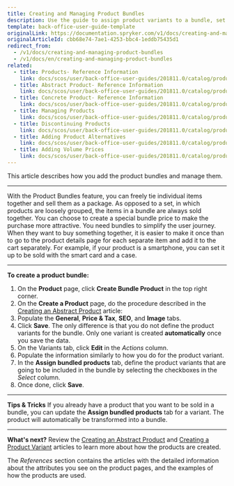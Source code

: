 ```yaml
---
title: Creating and Managing Product Bundles
description: Use the guide to assign product variants to a bundle, set its price, add SEO data and images in the Back Office.
template: back-office-user-guide-template
originalLink: https://documentation.spryker.com/v1/docs/creating-and-managing-product-bundles
originalArticleId: cbb68e74-7ae1-4253-bbc4-1eddb75435d1
redirect_from:
  - /v1/docs/creating-and-managing-product-bundles
  - /v1/docs/en/creating-and-managing-product-bundles
related:
  - title: Products- Reference Information
    link: docs/scos/user/back-office-user-guides/201811.0/catalog/products/references/products-reference-information.html
  - title: Abstract Product- Reference Information
    link: docs/scos/user/back-office-user-guides/201811.0/catalog/products/references/abstract-product-reference-information.html
  - title: Concrete Product- Reference Information
    link: docs/scos/user/back-office-user-guides/201811.0/catalog/products/references/concrete-product-reference-information.html
  - title: Managing Products
    link: docs/scos/user/back-office-user-guides/201811.0/catalog/products/managing-products/managing-products.html
  - title: Discontinuing Products
    link: docs/scos/user/back-office-user-guides/201811.0/catalog/products/managing-products/discontinuing-products.html
  - title: Adding Product Alternatives
    link: docs/scos/user/back-office-user-guides/201811.0/catalog/products/managing-products/adding-product-alternatives.html
  - title: Adding Volume Prices
    link: docs/scos/user/back-office-user-guides/201811.0/catalog/products/abstract-products/adding-volume-prices-to-abstract-products.html
---
```


This article describes how you add the product bundles and manage them.
***
With the Product Bundles feature, you can freely tie individual items together and sell them as a package. As opposed to a set, in which products are loosely grouped, the items in a bundle are always sold together. You can choose to create a special bundle price to make the purchase more attractive.
You need bundles to simplify the user journey. When they want to buy something together, it is easier to make it once than to go to the product details page for each separate item and add it to the cart separately.
For example, if your product is a smartphone, you can set it up to be sold with the smart card and a case.
***
**To create a product bundle:**
1. On the **Product** page, click **Create Bundle Product** in the top right corner.
2. On the **Create a Product** page, do the procedure described in the [Creating an Abstract Product](/docs/scos/user/back-office-user-guides/{{page.version}}/catalog/products/abstract-products/creating-abstract-products-and-product-bundles.html) article:
3. Populate the **General**, **Price & Tax**, **SEO**, and **Image** tabs.
4. Click **Save**.
    The only difference is that you do not define the product variants for the bundle.
    Only one variant is created **automatically** once you save the data.
5. On the Variants tab, click **Edit** in the _Actions_ column.
6. Populate the information similarly to how you do for the product variant.
7. In the **Assign bundled products** tab, define the product variants that are going to be included in the bundle by selecting the checkboxes in the _Select_ сolumn.
8. Once done, click **Save**.

***
**Tips & Tricks**
If you already have a product that you want to be sold in a bundle, you can update the **Assign bundled products** tab for a variant. The product will automatically be transformed into a bundle.
***
**What's next?**
Review the [Creating an Abstract Product](/docs/scos/user/back-office-user-guides/{{page.version}}/catalog/products/abstract-products/creating-abstract-products-and-product-bundles.html) and [Creating a Product Variant](/docs/scos/user/back-office-user-guides/{{page.version}}/catalog/products/concrete-products/creating-product-variants.html) articles to learn more about how the products are created.

The _References_ section contains the articles with the detailed information about the attributes you see on the product pages, and the examples of how the products are used.
